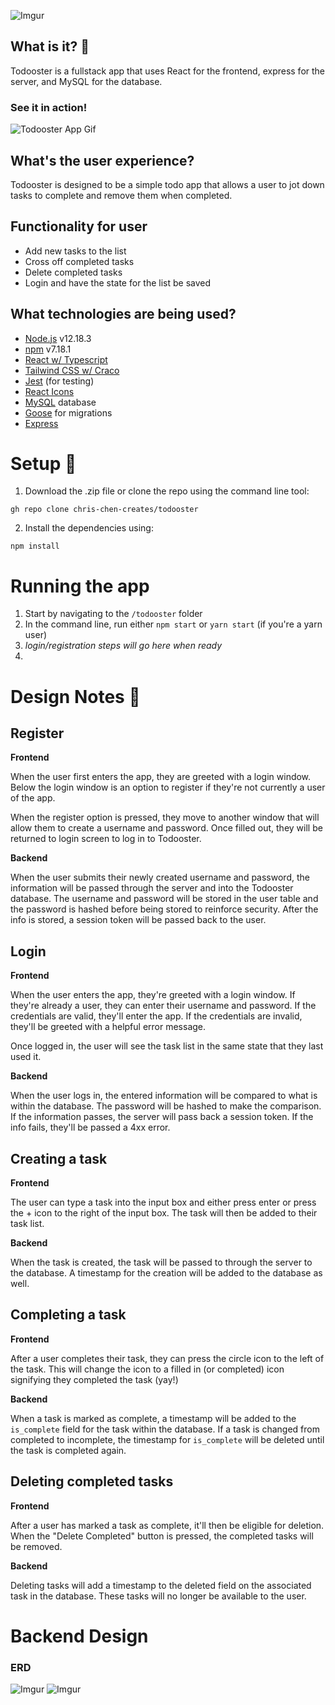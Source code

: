 ![Imgur](https://i.imgur.com/QQWxbJs.png)

## What is it? :rooster:
Todooster is a fullstack app that uses React for the frontend, express for the server, and MySQL for the database.

### See it in action!
![Todooster App Gif](https://media.giphy.com/media/C3Wwc75PYIi6psYbPO/giphy.gif)

## What's the user experience?
Todooster is designed to be a simple todo app that allows a user to jot down tasks to complete and remove them when completed.

## Functionality for user
- Add new tasks to the list
- Cross off completed tasks
- Delete completed tasks
- Login and have the state for the list be saved

## What technologies are being used?
- [Node.js](https://nodejs.org/en/) v12.18.3
- [npm](https://www.npmjs.com/) v7.18.1
- [React w/ Typescript](https://create-react-app.dev/)
- [Tailwind CSS w/ Craco](https://tailwindcss.com/)
- [Jest](https://jestjs.io/) (for testing)
- [React Icons](https://react-icons.github.io/react-icons/)
- [MySQL](https://www.mysql.com/) database
- [Goose](https://github.com/pressly/goose) for migrations
- [Express](https://expressjs.com/)

# Setup :hatching_chick:
1. Download the .zip file or clone the repo using the command line tool:
```
gh repo clone chris-chen-creates/todooster
```
2. Install the dependencies using:
```
npm install
```

# Running the app
1. Start by navigating to the `/todooster` folder
2. In the command line, run either `npm start` or `yarn start` (if you're a yarn user)
3. *login/registration steps will go here when ready*
4. 


# Design Notes :chicken:

## Register
**Frontend**

When the user first enters the app, they are greeted with a login window. Below the login window is an option to register if they're not currently a user of the app.

When the register option is pressed, they move to another window that will allow them to create a username and password. Once filled out, they will be returned to login screen to log in to Todooster.

**Backend** 

When the user submits their newly created username and password, the information will be passed through the server and into the Todooster database. The username and password will be stored in the user table and the password is hashed before being stored to reinforce security. After the info is stored, a session token will be passed back to the user.

## Login
**Frontend**

When the user enters the app, they're greeted with a login window. If they're already a user, they can enter their username and password. If the credentials are valid, they'll enter the app. If the credentials are invalid, they'll be greeted with a helpful error message. 

Once logged in, the user will see the task list in the same state that they last used it.

**Backend** 

When the user logs in, the entered information will be compared to what is within the database. The password will be hashed to make the comparison. If the information passes, the server will pass back a session token. If the info fails, they'll be passed a 4xx error.

## Creating a task
**Frontend**

The user can type a task into the input box and either press enter or press the + icon to the right of the input box. The task will then be added to their task list. 

**Backend** 

When the task is created, the task will be passed to through the server to the database. A timestamp for the creation will be added to the database as well.

## Completing a task
**Frontend**

After a user completes their task, they can press the circle icon to the left of the task. This will change the icon to a filled in (or completed) icon signifying they completed the task (yay!)

**Backend** 

When a task is marked as complete, a timestamp will be added to the `is_complete` field for the task within the database. If a task is changed from completed to incomplete, the timestamp for `is_complete` will be deleted until the task is completed again.

## Deleting completed tasks
**Frontend**

After a user has marked a task as complete, it'll then be eligible for deletion. When the "Delete Completed" button is pressed, the completed tasks will be removed.

**Backend** 

Deleting tasks will add a timestamp to the deleted field on the associated task in the database. These tasks will no longer be available to the user. 

# Backend Design

### ERD
![Imgur](https://i.imgur.com/5Xpi8hu.png)
![Imgur](https://i.imgur.com/Ah30sap.png)
